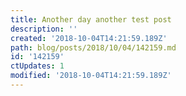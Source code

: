 ```yaml
---
title: Another day another test post
description: ''
created: '2018-10-04T14:21:59.189Z'
path: blog/posts/2018/10/04/142159.md
id: '142159'
ctUpdates: 1
modified: '2018-10-04T14:21:59.189Z'
---
```


